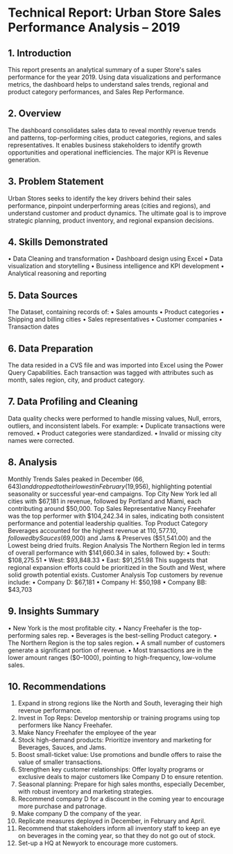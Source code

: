 # Technical Report: Urban Store Sales Performance Analysis – 2019
## 1. Introduction
This report presents an analytical summary of a super Store's sales performance for the year 2019. Using data visualizations and performance metrics, the dashboard helps to understand sales trends, regional and product category performances, and Sales Rep Performance.
## 2. Overview
The dashboard consolidates sales data to reveal monthly revenue trends and patterns, top-performing cities, product categories, regions, and sales representatives. It enables business stakeholders to identify growth opportunities and operational inefficiencies. The major KPI is Revenue generation.
## 3. Problem Statement
Urban Stores seeks to identify the key drivers behind their sales performance, pinpoint underperforming areas (cities and regions), and understand customer and product dynamics. The ultimate goal is to improve strategic planning, product inventory, and regional expansion decisions.
## 4. Skills Demonstrated
•	Data Cleaning and transformation
•	Dashboard design using Excel
•	Data visualization and storytelling
•	Business intelligence and KPI development
•	Analytical reasoning and reporting
## 5. Data Sources
The Dataset, containing records of:
•	Sales amounts
•	Product categories
•	Shipping and billing cities
•	Sales representatives
•	Customer companies
•	Transaction dates
## 6. Data Preparation
The data resided in a CVS file and was imported into Excel using the Power Query Capabilities. Each transaction was tagged with attributes such as month, sales region, city, and product category.
## 7. Data Profiling and Cleaning
Data quality checks were performed to handle missing values, Null, errors, outliers, and inconsistent labels. For example:
•	Duplicate transactions were removed.
•	Product categories were standardized.
•	Invalid or missing city names were corrected.

## 8. Analysis
Monthly Trends
Sales peaked in December ($66,643) and dropped to their lowest in February ($19,956), highlighting potential seasonality or successful year-end campaigns.
Top City
New York led all cities with $67,181 in revenue, followed by Portland and Miami, each contributing around $50,000.
Top Sales Representative
Nancy Freehafer was the top performer with $104,242.34 in sales, indicating both consistent performance and potential leadership qualities.
Top Product Category
Beverages accounted for the highest revenue at $110,577.10, followed by Sauces ($69,000) and Jams & Preserves ($51,541.00) and the Lowest being dried fruits. 
Region Analysis
The Northern Region led in terms of overall performance with $141,660.34 in sales, followed by:
•	South: $108,275.51
•	West: $93,848.33
•	East: $91,251.98
This suggests that regional expansion efforts could be prioritized in the South and West, where solid growth potential exists. 
Customer Analysis
Top customers by revenue include:
•	Company D: $67,181
•	Company H: $50,198
•	Company BB: $43,703
## 9. Insights Summary
•	New York is the most profitable city.
•	Nancy Freehafer is the top-performing sales rep.
•	Beverages is the best-selling Product category.
•	The Northern Region is the top sales region.
•	A small number of customers generate a significant portion of revenue.
•	Most transactions are in the lower amount ranges ($0–1000), pointing to high-frequency, low-volume sales.

## 10. Recommendations
1.	Expand in strong regions like the North and South, leveraging their high revenue performance.
2.	Invest in Top Reps: Develop mentorship or training programs using top performers like Nancy Freehafer. 
3.	Make Nancy Freehafer the employee of the year
4.	Stock high-demand products: Prioritize inventory and marketing for Beverages, Sauces, and Jams.
5.	Boost small-ticket value: Use promotions and bundle offers to raise the value of smaller transactions.
6.	Strengthen key customer relationships: Offer loyalty programs or exclusive deals to major customers like Company D to ensure retention.
7.	Seasonal planning: Prepare for high sales months, especially December, with robust inventory and marketing strategies.
8.	Recommend company D for a discount in the coming year to encourage more purchase and patronage. 
9.	Make company D the company of the year.
10.	Replicate measures deployed in December, in February and April. 
11.	Recommend that stakeholders inform all inventory staff to keep an eye on beverages in the coming year, so that they do not go out of stock.
12.	Set-up a HQ at Newyork to encourage more customers.
